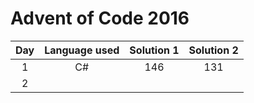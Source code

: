 # Advent of Code 2016

| Day | Language used | Solution 1 | Solution 2 |
|:-: |:-:|:-:|:-:|
| 1 | C# | 146 | 131 |
| 2 | | | |
